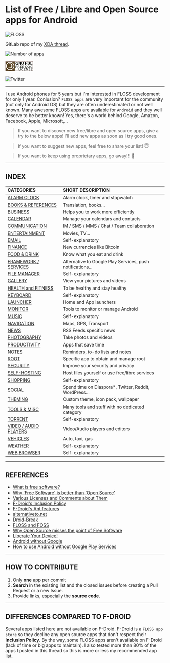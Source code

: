 # List of Free / Libre and Open Source apps for Android

![FLOSS](https://img.xda-cdn.com/G5UvJb4_j1OTylVCZviLoLZEyrA=/http%3A%2F%2Fimagik.fr%2Fimages%2F2016%2F10%2F29%2FFLOSS_XDAabad3.png)

GitLab repo of my [XDA thread](http://forum.xda-developers.com/android/general/index-floss-list-free-libre-source-apps-t3482219/).

![Number of apps](https://img.shields.io/badge/Apps-270-brightgreen.svg?style=flat-square)  

![License](Pictures/gnu-fdl.png)  

![Twitter](https://img.shields.io/badge/Twitter-@primokorn-blue.svg?style=flat-square)

---

I use Android phones for 5 years but I'm interested in FLOSS development for only 1 year. Conlusion? `FLOSS apps` are very important for the community (not only for Android OS) but they are often underestimated or not well known.
Many awesome FLOSS apps are available for `Android` and they well deserve to be better known! Yes, there's a world behind Google, Amazon, Facebook, Apple, Microsoft,...

> If you want to discover new free/libre and open source apps, give a try to the below apps! I'll add new apps as soon as I try good ones.

> If you want to suggest new apps, feel free to share your list! :innocent:

> If you want to keep using proprietary apps, go away!!! :japanese_goblin:


***

## INDEX

| **CATEGORIES** | **SHORT DESCRIPTION** | 
| :----------- | :----------- | 
[ALARM CLOCK](Categories/Alarm_clock.md) | Alarm clock, timer and stopwatch
[BOOKS & REFERENCES](Categories/Books.md) | Translation, books...
[BUSINESS](Categories/Business.md) | Helps you to work more efficiently
[CALENDAR](Categories/Calendar.md) | Manage your calendars and contacts
[COMMUNICATION](Categories/Communication.md) | IM / SMS / MMS / Chat / Team collaboration
[ENTERTAINMENT](Categories/Entertainment.md) | Movies, TV...
[EMAIL](Categories/Email.md) | Self-explanatory
[FINANCE](Categories/Finance.md) | New currencies like Bitcoin
[FOOD & DRINK](Categories/Food_drink.md) | Know what you eat and drink
[FRAMEWORK / SERVICES](Categories/Framework.md) | Alternative to Google Play Services, push notifications...
[FILE MANAGER](Categories/File_manager.md) | Self-explanatory
[GALLERY](Categories/Gallery.md) | View your pictures and videos
[HEALTH and FITNESS](Categories/Health_Fitness.md) | To be healthy and stay healthy
[KEYBOARD](Categories/Keyboard.md) | Self-explanatory
[LAUNCHER](Categories/Launcher.md) | Home and App launchers
[MONITOR](Categories/Monitor.md) | Tools to monitor or manage Android
[MUSIC](Categories/Music.md) | Self-explanatory
[NAVIGATION](Categories/Navigation.md) | Maps, GPS, Transport
[NEWS](Categories/News.md) | RSS Feeds specific news
[PHOTOGRAPHY](Categories/Photography.md) | Take photos and videos
[PRODUCTIVITY](Categories/Productivity.md) | Apps that save time
[NOTES](Categories/Notes.md) | Reminders, to-do lists and notes
[ROOT](Categories/Root.md) | Specific app to obtain and manage root
[SECURITY](Categories/Security.md) | Improve your security and privacy
[SELF-HOSTING](Categories/Self_hosting.md) | Host files yourself or use free/libre services
[SHOPPING](Categories/Shopping.md) | Self-explanatory
[SOCIAL](Categories/Social.md) | Spend time on Diaspora*, Twitter, Reddit, WordPress...
[THEMING](Categories/Theming.md) | Custom theme, icon pack, wallpaper
[TOOLS & MISC](Categories/Tools_Misc.md) | Many tools and stuff with no dedicated category
[TORRENT](Categories/Torrent.md) | Self-explanatory
[VIDEO / AUDIO PLAYERS](Categories/Video_Audio_Players.md) | Video/Audio players and editors
[VEHICLES](Categories/Vehicles.md) | Auto, taxi, gas
[WEATHER](Categories/Weather.md) | Self-explanatory
[WEB BROWSER](Categories/Web.md) | Self-explanatory

***


## REFERENCES
- [What is free software?](http://v.ht/BCtj)
- [Why 'Free Software' is better than 'Open Source'](http://v.ht/BmlF)
- [Various Licenses and Comments about Them](http://v.ht/lChF)
- [F-Droid's Inclusion Policy](http://v.ht/iTAZo)
- [F-Droid's Antifeatures](https://f-droid.org/wiki/page/Antifeatures)
- [alternativeto.net](http://v.ht/0vYQ)
- [Droid-Break](http://v.ht/8K8z)
- [FLOSS and FOSS](http://v.ht/uw6c)
- [Why Open Source misses the point of Free Software](http://v.ht/G4pm)
- [Liberate Your Device!](http://v.ht/aHEk)
- [Android without Google](https://android.izzysoft.de/articles/named/android-without-google-1)  
- [How to use Android without Google Play Services](https://shadow53.com/no-gapps/)

***


## HOW TO CONTRIBUTE
1. Only **one** app per commit
2. **Search** in the existing list and the closed issues before creating a Pull Request or a new Issue.
3. Provide links, especially the **source code**.

***


## DIFFERENCES COMPARED TO F-DROID
Several apps listed here are not available on F-Droid. F-Droid is a `FLOSS app store` so they decline any open source apps that don't respect their **Inclusion Policy**. By the way, some FLOSS apps aren't available on F-Droid (lack of time or big apps to maintain).
I also tested more than 80% of the apps I posted in this thread so this is more or less my recommended app list.